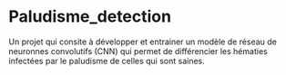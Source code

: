 # Paludisme_detection
Un projet qui consite à développer et entrainer un modèle de réseau de neuronnes convolutifs (CNN) qui permet de différencier les hématies infectées par le paludisme de celles qui sont saines.
